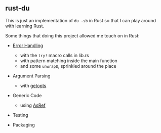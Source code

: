rust-du
-------

This is just an implementation of `du -sb` in Rust so that I can play around
with learning Rust.

Some things that doing this project allowed me touch on in Rust:

- [Error Handling](https://doc.rust-lang.org/book/error-handling.html)

    - with the `try!` macro calls in lib.rs
    - with pattern matching inside the main function
    - and some `unwrap`s, sprinkled around the place

- Argument Parsing

    - with [getopts](https://doc.rust-lang.org/getopts/getopts/index.html)

- Generic Code

    - using [AsRef](https://doc.rust-lang.org/book/borrow-and-asref.html)

- Testing

- Packaging
